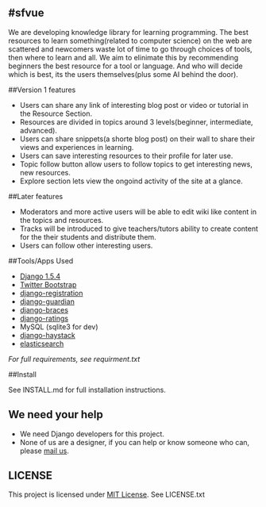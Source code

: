 #sfvue    
----

We are developing knowledge library for learning programming. The best resources to learn something(related to computer science) on the web are scattered and newcomers waste lot of time to go through choices of tools, then where to learn and all. We aim to elinimate this by recommending beginners the best resource for a tool or language. And who will decide which is best, its the users themselves(plus some AI behind the door).

##Version 1 features

+ Users can share any link of interesting blog post or video or tutorial in the Resource Section.
+ Resources are divided in topics around 3 levels(beginner, intermediate, advanced).
+ Users can share snippets(a shorte blog post) on their wall to share their views and experiences in learning.
+ Users can save interesting resources to their profile for later use.
+ Topic follow button allow users to follow topics to get interesting news, new resources.
+ Explore section lets view the ongoind activity of the site at a glance.

##Later features

+ Moderators and more active users will be able to edit wiki like content in the topics and resources.
+ Tracks will be introduced to give teachers/tutors ability to create content for the their students and distribute them.
+ Users can follow other interesting users.


##Tools/Apps Used

+ [Django 1.5.4](https://www.djangoproject.com/)
+ [Twitter Bootstrap](http://getbootstrap.com/)
+ [django-registration](https://django-registration.readthedocs.org/en/latest/)
+ [django-guardian](https://github.com/lukaszb/django-guardian)
+ [django-braces](https://github.com/brack3t/django-braces/)
+ [django-ratings](https://github.com/dcramer/django-ratings/)
+ MySQL (sqlite3 for dev)
+ [django-haystack](http://haystacksearch.org/)
+ [elasticsearch](http://elasticsearch.org/)

*For full requirements, see requirment.txt*


##Install

See INSTALL.md for full installation instructions.


## We need your help

+ We need Django developers for this project.
+ None of us are a designer, if you can help or know someone who can, please [mail us](mailto:akarambir@gmail.com).

## LICENSE

This project is licensed under [MIT License](http://mit-license.org). See LICENSE.txt
